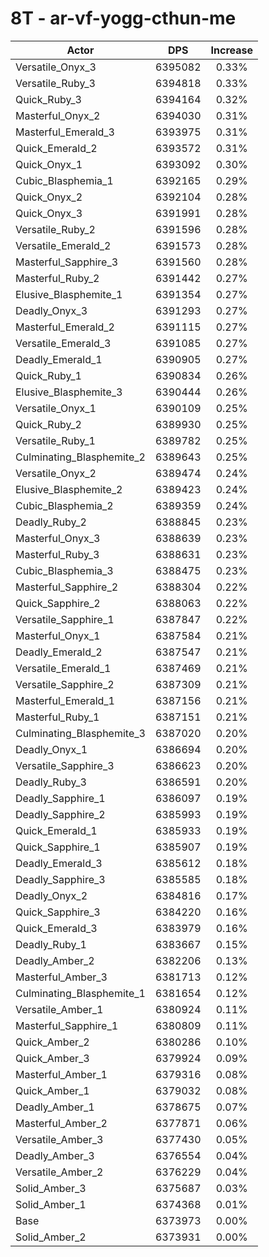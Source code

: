 # 8T - ar-vf-yogg-cthun-me
| Actor | DPS | Increase |
|---|:---:|:---:|
|Versatile_Onyx_3|6395082|0.33%|
|Versatile_Ruby_3|6394818|0.33%|
|Quick_Ruby_3|6394164|0.32%|
|Masterful_Onyx_2|6394030|0.31%|
|Masterful_Emerald_3|6393975|0.31%|
|Quick_Emerald_2|6393572|0.31%|
|Quick_Onyx_1|6393092|0.30%|
|Cubic_Blasphemia_1|6392165|0.29%|
|Quick_Onyx_2|6392104|0.28%|
|Quick_Onyx_3|6391991|0.28%|
|Versatile_Ruby_2|6391596|0.28%|
|Versatile_Emerald_2|6391573|0.28%|
|Masterful_Sapphire_3|6391560|0.28%|
|Masterful_Ruby_2|6391442|0.27%|
|Elusive_Blasphemite_1|6391354|0.27%|
|Deadly_Onyx_3|6391293|0.27%|
|Masterful_Emerald_2|6391115|0.27%|
|Versatile_Emerald_3|6391085|0.27%|
|Deadly_Emerald_1|6390905|0.27%|
|Quick_Ruby_1|6390834|0.26%|
|Elusive_Blasphemite_3|6390444|0.26%|
|Versatile_Onyx_1|6390109|0.25%|
|Quick_Ruby_2|6389930|0.25%|
|Versatile_Ruby_1|6389782|0.25%|
|Culminating_Blasphemite_2|6389643|0.25%|
|Versatile_Onyx_2|6389474|0.24%|
|Elusive_Blasphemite_2|6389423|0.24%|
|Cubic_Blasphemia_2|6389359|0.24%|
|Deadly_Ruby_2|6388845|0.23%|
|Masterful_Onyx_3|6388639|0.23%|
|Masterful_Ruby_3|6388631|0.23%|
|Cubic_Blasphemia_3|6388475|0.23%|
|Masterful_Sapphire_2|6388304|0.22%|
|Quick_Sapphire_2|6388063|0.22%|
|Versatile_Sapphire_1|6387847|0.22%|
|Masterful_Onyx_1|6387584|0.21%|
|Deadly_Emerald_2|6387547|0.21%|
|Versatile_Emerald_1|6387469|0.21%|
|Versatile_Sapphire_2|6387309|0.21%|
|Masterful_Emerald_1|6387156|0.21%|
|Masterful_Ruby_1|6387151|0.21%|
|Culminating_Blasphemite_3|6387020|0.20%|
|Deadly_Onyx_1|6386694|0.20%|
|Versatile_Sapphire_3|6386623|0.20%|
|Deadly_Ruby_3|6386591|0.20%|
|Deadly_Sapphire_1|6386097|0.19%|
|Deadly_Sapphire_2|6385993|0.19%|
|Quick_Emerald_1|6385933|0.19%|
|Quick_Sapphire_1|6385907|0.19%|
|Deadly_Emerald_3|6385612|0.18%|
|Deadly_Sapphire_3|6385585|0.18%|
|Deadly_Onyx_2|6384816|0.17%|
|Quick_Sapphire_3|6384220|0.16%|
|Quick_Emerald_3|6383979|0.16%|
|Deadly_Ruby_1|6383667|0.15%|
|Deadly_Amber_2|6382206|0.13%|
|Masterful_Amber_3|6381713|0.12%|
|Culminating_Blasphemite_1|6381654|0.12%|
|Versatile_Amber_1|6380924|0.11%|
|Masterful_Sapphire_1|6380809|0.11%|
|Quick_Amber_2|6380286|0.10%|
|Quick_Amber_3|6379924|0.09%|
|Masterful_Amber_1|6379316|0.08%|
|Quick_Amber_1|6379032|0.08%|
|Deadly_Amber_1|6378675|0.07%|
|Masterful_Amber_2|6377871|0.06%|
|Versatile_Amber_3|6377430|0.05%|
|Deadly_Amber_3|6376554|0.04%|
|Versatile_Amber_2|6376229|0.04%|
|Solid_Amber_3|6375687|0.03%|
|Solid_Amber_1|6374368|0.01%|
|Base|6373973|0.00%|
|Solid_Amber_2|6373931|0.00%|
